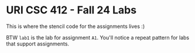 # URI CSC 412 - Fall 24 Labs

This is where the stencil code for the assignments lives :)

BTW `lab1` is the lab for assignment `A1`. You'll notice a repeat pattern for labs that support assignments.
